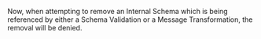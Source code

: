 Now, when attempting to remove an Internal Schema which is being referenced by either a Schema Validation or a Message Transformation, the removal will be denied.
